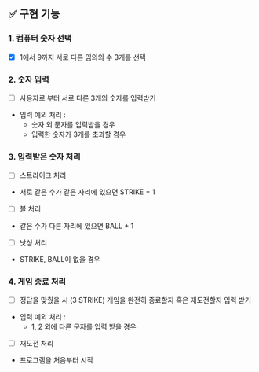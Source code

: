 ## ✅ 구현 기능

### 1. 컴퓨터 숫자 선택

- [x] 1에서 9까지 서로 다른 임의의 수 3개를 선택

### 2. 숫자 입력

- [ ] 사용자로 부터 서로 다른 3개의 숫자를 입력받기
- 입력 예외 처리 :
  - 숫자 외 문자를 입력받을 경우
  - 입력한 숫자가 3개를 초과할 경우

### 3. 입력받은 숫자 처리

- [ ] 스트라이크 처리
- 서로 같은 수가 같은 자리에 있으면 STRIKE + 1
- [ ] 볼 처리
- 같은 수가 다른 자리에 있으면 BALL + 1
- [ ] 낫싱 처리
- STRIKE, BALL이 없을 경우

### 4. 게임 종료 처리

- [ ] 정답을 맞췄을 시 (3 STRIKE) 게임을 완전히 종료할지 혹은 재도전할지 입력 받기
- 입력 예외 처리 :
  - 1, 2 외에 다른 문자를 입력 받을 경우
- [ ] 재도전 처리
- 프로그램을 처음부터 시작
